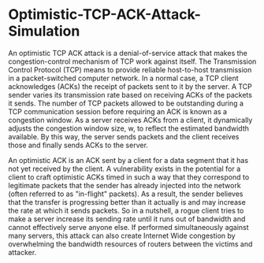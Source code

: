 # Optimistic-TCP-ACK-Attack-Simulation

An optimistic TCP ACK attack is a denial-of-service attack that makes
the congestion-control mechanism of TCP work against itself.
The Transmission Control Protocol (TCP) means to provide reliable
host-to-host transmission in a packet-switched computer network. In a
normal case, a TCP client acknowledges (ACKs) the receipt of packets
sent to it by the server. A TCP sender varies its transmission rate based
on receiving ACKs of the packets it sends. The number of TCP packets
allowed to be outstanding during a TCP communication session before
requiring an ACK is known as a congestion window. As a server
receives ACKs from a client, it dynamically adjusts the congestion
window size, w, to reflect the estimated bandwidth available. By this way,
the server sends packets and the client receives those and finally sends
ACKs to the server.

An optimistic ACK is an ACK sent by a client for a data segment that it
has not yet received by the client. A vulnerability exists in the potential
for a client to craft optimistic ACKs timed in such a way that they
correspond to legitimate packets that the sender has already injected
into the network (often referred to as "in-flight" packets). As a result, the
sender believes that the transfer is progressing better than it actually is
and may increase the rate at which it sends packets.
So in a nutshell, a rogue client tries to make a server increase its
sending rate until it runs out of bandwidth and cannot effectively serve
anyone else. If performed simultaneously against many servers, this
attack can also create Internet Wide congestion by overwhelming the
bandwidth resources of routers between the victims and attacker.
